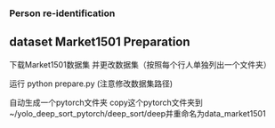 ### Person re-identification 
## dataset Market1501 Preparation

下载Market1501数据集 并更改数据集（按照每个行人单独列出一个文件夹）

运行 python prepare.py  (注意修改数据集路径)

自动生成一个pytorch文件夹
copy这个pytorch文件夹到~/yolo_deep_sort_pytorch/deep_sort/deep并重命名为data_market1501
